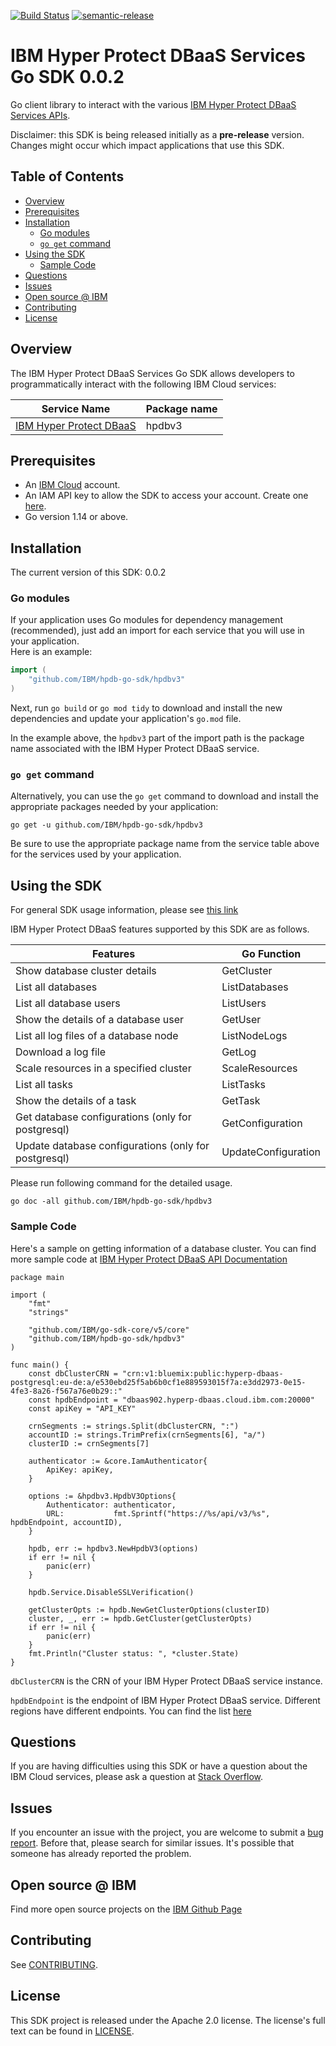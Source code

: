[![Build Status](https://travis-ci.com/IBM/hpdb-go-sdk.svg?branch=main)](https://travis-ci.com/IBM/hpdb-go-sdk)
[![semantic-release](https://img.shields.io/badge/%20%20%F0%9F%93%A6%F0%9F%9A%80-semantic--release-e10079.svg)](https://github.com/semantic-release/semantic-release)

# IBM Hyper Protect DBaaS Services Go SDK 0.0.2
Go client library to interact with the various [IBM Hyper Protect DBaaS Services APIs](https://cloud.ibm.com/apidocs/hyperp-dbaas/hyperp-dbaas-v3).

Disclaimer: this SDK is being released initially as a **pre-release** version.
Changes might occur which impact applications that use this SDK.

## Table of Contents
<!--
  The TOC below is generated using the `markdown-toc` node package.

      https://github.com/jonschlinkert/markdown-toc

  You should regenerate the TOC after making changes to this file.

      npx markdown-toc -i README.md
  -->

<!-- toc -->

- [Overview](#overview)
- [Prerequisites](#prerequisites)
- [Installation](#installation)
  * [Go modules](#go-modules)
  * [`go get` command](#go-get-command)
- [Using the SDK](#using-the-sdk)
  * [Sample Code](#sample-code)
- [Questions](#questions)
- [Issues](#issues)
- [Open source @ IBM](#open-source--ibm)
- [Contributing](#contributing)
- [License](#license)

<!-- tocstop -->

## Overview

The IBM Hyper Protect DBaaS Services Go SDK allows developers to programmatically interact with the following IBM Cloud services:

Service Name | Package name 
--- | --- 
[IBM Hyper Protect DBaaS](https://cloud.ibm.com/apidocs/hyperp-dbaas/hyperp-dbaas-v3) | hpdbv3

## Prerequisites

[ibm-cloud-onboarding]: https://cloud.ibm.com/registration

* An [IBM Cloud][ibm-cloud-onboarding] account.
* An IAM API key to allow the SDK to access your account. Create one [here](https://cloud.ibm.com/iam/apikeys).
* Go version 1.14 or above.

## Installation
The current version of this SDK: 0.0.2

### Go modules  
If your application uses Go modules for dependency management (recommended), just add an import for each service 
that you will use in your application.  
Here is an example:

```go
import (
	"github.com/IBM/hpdb-go-sdk/hpdbv3"
)
```
Next, run `go build` or `go mod tidy` to download and install the new dependencies and update your application's
`go.mod` file.  

In the example above, the `hpdbv3` part of the import path is the package name
associated with the IBM Hyper Protect DBaaS service.

### `go get` command  
Alternatively, you can use the `go get` command to download and install the appropriate packages needed by your application:
```
go get -u github.com/IBM/hpdb-go-sdk/hpdbv3
```
Be sure to use the appropriate package name from the service table above for the services used by your application.

## Using the SDK
For general SDK usage information, please see [this link](https://github.com/IBM/ibm-cloud-sdk-common/blob/main/README.md)

IBM Hyper Protect DBaaS features supported by this SDK are as follows.

| Features | Go Function |
|----|----|
| Show database cluster details | GetCluster |
| List all databases | ListDatabases |
| List all database users | ListUsers |
| Show the details of a database user | GetUser |
| List all log files of a database node | ListNodeLogs |
| Download a log file | GetLog |
| Scale resources in a specified cluster | ScaleResources |
| List all tasks | ListTasks  |
| Show the details of a task | GetTask |
| Get database configurations (only for postgresql) | GetConfiguration |
| Update database configurations (only for postgresql) | UpdateConfiguration |

Please run following command for the detailed usage.

```
go doc -all github.com/IBM/hpdb-go-sdk/hpdbv3
```

### Sample Code

Here's a sample on getting information of a database cluster. You can find more sample code at [IBM Hyper Protect DBaaS API Documentation](https://cloud.ibm.com/apidocs/hyperp-dbaas/hyperp-dbaas-v3)

```
package main

import (
	"fmt"
	"strings"

	"github.com/IBM/go-sdk-core/v5/core"
	"github.com/IBM/hpdb-go-sdk/hpdbv3"
)

func main() {
	const dbClusterCRN = "crn:v1:bluemix:public:hyperp-dbaas-postgresql:eu-de:a/e530ebd25f5ab6b0cf1e889593015f7a:e3dd2973-0e15-4fe3-8a26-f567a76e0b29::"
	const hpdbEndpoint = "dbaas902.hyperp-dbaas.cloud.ibm.com:20000"
	const apiKey = "API_KEY"

	crnSegments := strings.Split(dbClusterCRN, ":")
	accountID := strings.TrimPrefix(crnSegments[6], "a/")
	clusterID := crnSegments[7]

	authenticator := &core.IamAuthenticator{
		ApiKey: apiKey,
	}

	options := &hpdbv3.HpdbV3Options{
		Authenticator: authenticator,
		URL:           fmt.Sprintf("https://%s/api/v3/%s", hpdbEndpoint, accountID),
	}

	hpdb, err := hpdbv3.NewHpdbV3(options)
	if err != nil {
		panic(err)
	}

	hpdb.Service.DisableSSLVerification()

	getClusterOpts := hpdb.NewGetClusterOptions(clusterID)
	cluster, _, err := hpdb.GetCluster(getClusterOpts)
	if err != nil {
		panic(err)
	}
	fmt.Println("Cluster status: ", *cluster.State)
}
```

`dbClusterCRN` is the CRN of your IBM Hyper Protect DBaaS service instance.

`hpdbEndpoint` is the endpoint of IBM Hyper Protect DBaaS service. Different regions have different endpoints. You can find the list [here](https://cloud.ibm.com/docs/hyper-protect-dbaas-for-mongodb?topic=hyper-protect-dbaas-for-mongodb-api-setup#gen_inst_mgr_apis)



## Questions

If you are having difficulties using this SDK or have a question about the IBM Cloud services,
please ask a question at 
[Stack Overflow](http://stackoverflow.com/questions/ask?tags=ibm-cloud).

## Issues
If you encounter an issue with the project, you are welcome to submit a
[bug report](https://github.com/IBM/hpdb-go-sdk/issues).
Before that, please search for similar issues. It's possible that someone has already reported the problem.

## Open source @ IBM
Find more open source projects on the [IBM Github Page](http://ibm.github.io/)

## Contributing
See [CONTRIBUTING](CONTRIBUTING.md).

## License

This SDK project is released under the Apache 2.0 license.
The license's full text can be found in [LICENSE](LICENSE).
